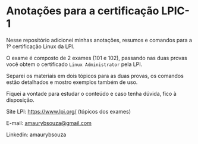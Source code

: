 # Anotações para a certificação LPIC-1

Nesse repositório adicionei minhas anotações, resumos e comandos para a 1º certificação Linux da LPI.

O exame é composto de 2 exames (101 e 102), passando nas duas provas você obtem o certificado `Linux Administrator` pela LPI.

Separei os materiais em dois tópicos para as duas provas, os comandos estão detalhados e mostro exemplos também de uso.

Fiquei a vontade para estudar o conteúdo e caso tenha dúvida, fico à disposição.

Site LPI: https://www.lpi.org/ (tópicos dos exames)

E-mail: amaurybsouza@gmail.com

Linkedin: amaurybsouza
